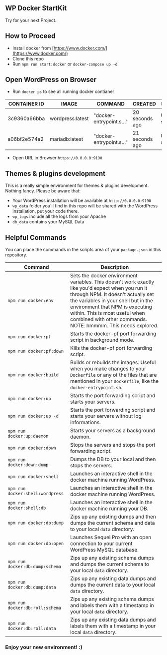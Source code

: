 ## WP Docker StartKit

Try for your next Project.

## How to Proceed

* Install docker from [https://www.docker.com/](https://www.docker.com/)
* Clone this repo
* Run `npm run start:docker` or `docker-compose up -d`

## Open WordPress on Browser

* Run `docker ps` to see all running docker contianer

| CONTAINER ID | IMAGE            | COMMAND                | CREATED         | STATUS         | PORTS                  | NAMES          |
| -------------| -----------------|------------------------|-----------------|----------------|------------------------|----------------|
| 3c9360a66bba | wordpress:latest | "docker-entrypoint.s…" | 20 seconds ago  | Up 18 seconds  | 0.0.0.0:9190->80/tcp   | wordpress_name |
| a06bf2e574a2 | mariadb:latest   | "docker-entrypoint.s…" | 21 seconds ago  | Up 19 seconds  | 0.0.0.0:9306->3306/tcp | db_name        |

* Open URL in Browser `https://0.0.0.0:9190`

## Themes & plugins development

This is a really simple environment for themes & plugins development. Nothing fancy. Please be aware that:

* Your WordPress installation will be available at `http://0.0.0.0:9190`
* `wp_data` folder you'll find in this repo will be shared with the WordPress installation, put your code there.
* `wp_logs` include all the logs from your Apache
* `db_data` contains your MySQL Data

## Helpful Commands
You can place the commands in the scripts area of your `package.json` in this repository.

| Command                          | Description |
| -------------------------------- | ---         |
| `npm run docker:env`             | Sets the docker environment variables. This doesn't work exactly like you'd expect when you run it through NPM. It doesn't actually set the variables in your shell but in the environment that NPM is executing within. This is most useful when combined with other commands. NOTE: hmmmm. This needs explored.       |
| `npm run docker:pf`              | Starts the docker-pf port forwarding script in background mode. |
| `npm run docker:pf:down`         | Kills the docker-pf port forwarding script. |
| `npm run docker:build`           | Builds or rebuilds the images. Useful when you make changes to your `Dockerfile` or any of the files that are mentioned in your `Dockerfile`, like the `docker-entrypoint.sh`. |
| `npm run docker:up`              | Starts the port forwarding script and starts your servers. |
| `npm run docker:up -d`           | Starts the port forwarding script and starts your servers without log informations. |
| `npm run docker:up:daemon`       | Starts your servers as a background daemon. |
| `npm run docker:down`            | Stops the servers and stops the port forwarding script. |
| `npm run docker:down:dump`       | Dumps the DB to your local and then stops the servers. |
| `npm run docker:shell`           | Launches an interactive shell in the docker machine running WordPress. |
| `npm run docker:shell:wordpress` | Launches an interactive shell in the docker machine running WordPress. |
| `npm run docker:shell:db`        | Launches an interactive shell in the docker machine running your DB. |
| `npm run docker:db:dump`         | Zips up any existing dumps and then dumps the current schema and data to your local `data` directory. |
| `npm run docker:db:open`         | Launches Sequel Pro with an open connection to your current WordPress MySQL database. |
| `npm run docker:db:dump:schema`  | Zips up any existing schema dumps and dumps the current schema to your local `data` directory. |
| `npm run docker:db:dump:data`    | Zips up any existing data dumps and dumps the current data to your local `data` directory. |
| `npm run docker:db:roll:schema`  | Zips up any existing schema dumps and labels them with a timestamp in your local `data` directory. |
| `npm run docker:db:roll:data`    | Zips up any existing data dumps and labels them with a timestamp in your local `data` directory. |

### Enjoy your new environment! :)
